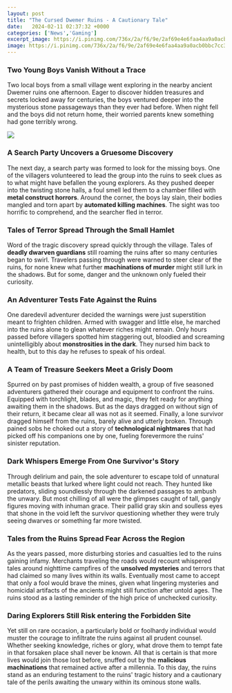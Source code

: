 ```yaml
---
layout: post
title: "The Cursed Dwemer Ruins - A Cautionary Tale"
date:   2024-02-11 02:37:32 +0000
categories: ['News','Gaming']
excerpt_image: https://i.pinimg.com/736x/2a/f6/9e/2af69e4e6faa4aa9a0acb0bbc7cc3eda--dwemer-ruins-dwarf-aesthetic.jpg
image: https://i.pinimg.com/736x/2a/f6/9e/2af69e4e6faa4aa9a0acb0bbc7cc3eda--dwemer-ruins-dwarf-aesthetic.jpg
---
```


### Two Young Boys Vanish Without a Trace
Two local boys from a small village went exploring in the nearby ancient Dwemer ruins one afternoon. Eager to discover hidden treasures and secrets locked away for centuries, the boys ventured deeper into the mysterious stone passageways than they ever had before. When night fell and the boys did not return home, their worried parents knew something had gone terribly wrong. 

![](https://res.cloudinary.com/cook-becker/image/fetch/q_auto,f_auto,w_1920,e_sharpen/https://candb.com/site/candb/images/article/dwemer-ruins-video.png)
### A Search Party Uncovers a Gruesome Discovery
The next day, a search party was formed to look for the missing boys. One of the villagers volunteered to lead the group into the ruins to seek clues as to what might have befallen the young explorers. As they pushed deeper into the twisting stone halls, a foul smell led them to a chamber filled with **metal construct horrors**. Around the corner, the boys lay slain, their bodies mangled and torn apart by **automated killing machines**. The sight was too horrific to comprehend, and the searcher fled in terror.
### Tales of Terror Spread Through the Small Hamlet  
Word of the tragic discovery spread quickly through the village. Tales of **deadly dwarven guardians** still roaming the ruins after so many centuries began to swirl. Travelers passing through were warned to steer clear of the ruins, for none knew what further **machinations of murder** might still lurk in the shadows. But for some, danger and the unknown only fueled their curiosity.
### An Adventurer Tests Fate Against the Ruins
One daredevil adventurer decided the warnings were just superstition meant to frighten children. Armed with swagger and little else, he marched into the ruins alone to glean whatever riches might remain. Only hours passed before villagers spotted him staggering out, bloodied and screaming unintelligibly about **monstrosities in the dark**. They nursed him back to health, but to this day he refuses to speak of his ordeal.  
### A Team of Treasure Seekers Meet a Grisly Doom
Spurred on by past promises of hidden wealth, a group of five seasoned adventurers gathered their courage and equipment to confront the ruins. Equipped with torchlight, blades, and magic, they felt ready for anything awaiting them in the shadows. But as the days dragged on without sign of their return, it became clear all was not as it seemed. Finally, a lone survivor dragged himself from the ruins, barely alive and utterly broken. Through pained sobs he choked out a story of **technological nightmares** that had picked off his companions one by one, fueling forevermore the ruins' sinister reputation.      
### Dark Whispers Emerge From One Survivor's Story
Through delirium and pain, the sole adventurer to escape told of unnatural metallic beasts that lurked where light could not reach. They hunted like predators, sliding soundlessly through the darkened passages to ambush the unwary. But most chilling of all were the glimpses caught of tall, gangly figures moving with inhuman grace. Their pallid gray skin and soulless eyes that shone in the void left the survivor questioning whether they were truly seeing dwarves or something far more twisted. 
### Tales from the Ruins Spread Fear Across the Region  
As the years passed, more disturbing stories and casualties led to the ruins gaining infamy. Merchants traveling the roads would recount whispered tales around nighttime campfires of the **unsolved mysteries** and terrors that had claimed so many lives within its walls. Eventually most came to accept that only a fool would brave the mines, given what lingering mysteries and homicidal artifacts of the ancients might still function after untold ages. The ruins stood as a lasting reminder of the high price of unchecked curiosity. 
### Daring Explorers Still Risk entering the Forbidden Site
Yet still on rare occasion, a particularly bold or foolhardy individual would muster the courage to infiltrate the ruins against all prudent counsel. Whether seeking knowledge, riches or glory, what drove them to tempt fate in that forsaken place shall never be known. All that is certain is that more lives would join those lost before, snuffed out by the **malicious machinations** that remained active after a millennia. To this day, the ruins stand as an enduring testament to the ruins' tragic history and a cautionary tale of the perils awaiting the unwary within its ominous stone walls.